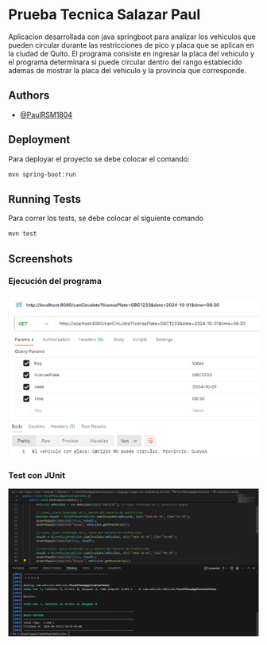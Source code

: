 
# Prueba Tecnica Salazar Paul

Aplicacion desarrollada con java springboot para analizar los vehiculos que pueden circular durante las restricciones de pico y placa que se aplican en la ciudad de Quito. El programa consiste en ingresar la placa del vehiculo y el programa determinara si puede circular dentro del rango establecido ademas de mostrar la placa del vehiculo y la provincia que corresponde.



## Authors

- [@PaulRSM1804](https://github.com/PaulRSM1804)


## Deployment

Para deployar el proyecto se debe colocar el comando:

```bash
mvn spring-boot:run
```


## Running Tests

Para correr los tests, se debe colocar el siguiente comando

```bash
mvn test
```

## Screenshots

### Ejecución del programa
![Ejecucion del programa](https://github.com/PaulRSM1804/PruebaTecnicaSalazarPaul/raw/main/screenshots/aplicacion1.png)

### Test con JUnit
![Test con JUnit](https://github.com/PaulRSM1804/PruebaTecnicaSalazarPaul/raw/main/screenshots/aplicacion2.png)
